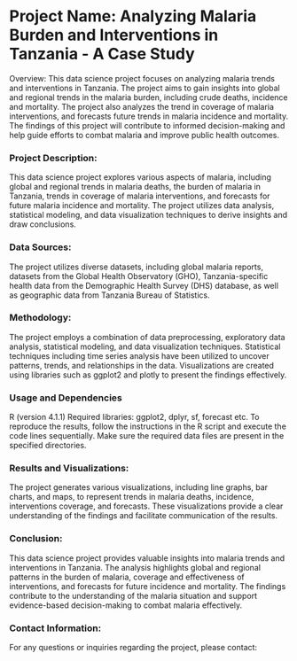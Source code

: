 # Project Name: Analyzing Malaria Burden and Interventions in Tanzania - A Case Study

Overview:
This data science project focuses on analyzing malaria trends and interventions in Tanzania. The project aims to gain insights into global and regional trends in the malaria burden, including crude deaths, incidence and mortality. The project also analyzes the trend in coverage of malaria interventions, and forecasts future trends in malaria incidence and mortality. The findings of this project will contribute to informed decision-making and help guide efforts to combat malaria and improve public health outcomes.

### Project Description:
This data science project explores various aspects of malaria, including global and regional trends in malaria deaths, the burden of malaria in Tanzania, trends in coverage of malaria interventions, and forecasts for future malaria incidence and mortality. The project utilizes data analysis, statistical modeling, and data visualization techniques to derive insights and draw conclusions.

### Data Sources:
The project utilizes diverse datasets, including global malaria reports, datasets from the Global Health Observatory (GHO), Tanzania-specific health data from the Demographic Health Survey (DHS) database, as well as geographic data from Tanzania Bureau of Statistics. 

### Methodology:
The project employs a combination of data preprocessing, exploratory data analysis, statistical modeling, and data visualization techniques. Statistical techniques including time series analysis have been utilized to uncover patterns, trends, and relationships in the data. Visualizations are created using libraries such as ggplot2 and plotly to present the findings effectively.

### Usage and Dependencies
R (version 4.1.1)
Required libraries: ggplot2, dplyr, sf, forecast etc.
To reproduce the results, follow the instructions in the R script and execute the code lines sequentially. Make sure the required data files are present in the specified directories.

### Results and Visualizations:
The project generates various visualizations, including line graphs, bar charts, and maps, to represent trends in malaria deaths, incidence, interventions coverage, and forecasts. These visualizations provide a clear understanding of the findings and facilitate communication of the results.

### Conclusion:
This data science project provides valuable insights into malaria trends and interventions in Tanzania. The analysis highlights global and regional patterns in the burden of malaria, coverage and effectiveness of interventions, and forecasts for future incidence and mortality. The findings contribute to the understanding of the malaria situation and support evidence-based decision-making to combat malaria effectively.

### Contact Information:
For any questions or inquiries regarding the project, please contact:

[Jane Nyandele]: [nyandele07@gmail.com]

